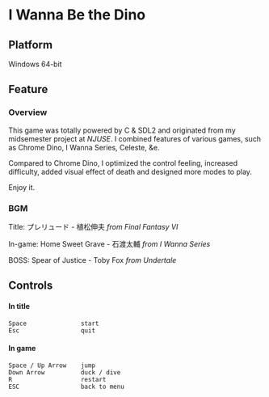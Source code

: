 # I Wanna Be the Dino

## Platform

Windows 64-bit

## Feature

### Overview

This game was totally powered by C & SDL2 and originated from my midsemester project at *NJUSE*. I combined features of various games, such as Chrome Dino, I Wanna Series, Celeste, &e.

Compared to Chrome Dino, I optimized the control feeling, increased difficulty, added visual effect of death and designed more modes to play.

Enjoy it.

### BGM

Title:   プレリュード - 植松伸夫 *from Final Fantasy VI*

In-game:   Home Sweet Grave - 石渡太輔 *from I Wanna Series*

BOSS:   Spear of Justice - Toby Fox *from Undertale*


## Controls

#### In title
~~~
Space               start
Esc                 quit
~~~

#### In game
~~~
Space / Up Arrow    jump
Down Arrow          duck / dive
R                   restart
ESC                 back to menu
~~~
